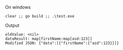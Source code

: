 On windows
```
clear ;; go build ;; .\test.exe
```

Output

```
oldValue: <nil>
dataResult: map[firstName:map[asd:123]]
Modified JSON: {"data":[{"firstName":{"asd":123}}]}
```